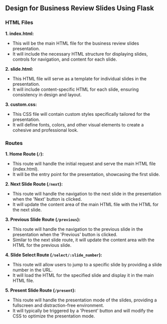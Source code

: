 ## Design for Business Review Slides Using Flask

### HTML Files

**1. index.html:**
- This will be the main HTML file for the business review slides presentation.
- It will include the necessary HTML structure for displaying slides, controls for navigation, and content for each slide.

**2. slide.html:**
- This HTML file will serve as a template for individual slides in the presentation.
- It will include content-specific HTML for each slide, ensuring consistency in design and layout.

**3. custom.css:**
- This CSS file will contain custom styles specifically tailored for the presentation.
- It will define fonts, colors, and other visual elements to create a cohesive and professional look.

### Routes

**1. Home Route (`/`):**
- This route will handle the initial request and serve the main HTML file (index.html).
- It will be the entry point for the presentation, showcasing the first slide.

**2. Next Slide Route (`/next`):**
- This route will handle the navigation to the next slide in the presentation when the 'Next' button is clicked.
- It will update the content area of the main HTML file with the HTML for the next slide.

**3. Previous Slide Route (`/previous`):**
- This route will handle the navigation to the previous slide in the presentation when the 'Previous' button is clicked.
- Similar to the next slide route, it will update the content area with the HTML for the previous slide.

**4. Slide Select Route (`/select/:slide_number`):**
- This route will allow users to jump to a specific slide by providing a slide number in the URL.
- It will load the HTML for the specified slide and display it in the main HTML file.

**5. Present Slide Route (`/present`):**
- This route will handle the presentation mode of the slides, providing a fullscreen and distraction-free environment.
- It will typically be triggered by a 'Present' button and will modify the CSS to optimize the presentation mode.